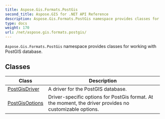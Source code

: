 ```yaml
---
title: Aspose.Gis.Formats.PostGis
second_title: Aspose.GIS for .NET API Reference
description: Aspose.Gis.Formats.PostGis namespace provides classes for working with PostGIS database.
type: docs
weight: 170
url: /net/aspose.gis.formats.postgis/
---
```

`Aspose.Gis.Formats.PostGis` namespace provides classes for working with PostGIS database.

## Classes

| Class | Description |
| --- | --- |
| [PostGisDriver](./postgisdriver/) | A driver for the PostGIS database. |
| [PostGisOptions](./postgisoptions/) | Driver-specific options for PostGis format. At the moment, the driver provides no customizable options. |


